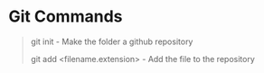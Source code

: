 # Git Commands

> git init - Make the folder a github repository
>
> git add <filename.extension> - Add the file to the repository
>
> 

